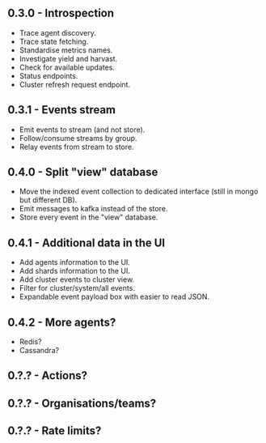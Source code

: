 ## 0.3.0 - Introspection
- Trace agent discovery.
- Trace state fetching.
- Standardise metrics names.
- Investigate yield and harvast.
- Check for available updates.
- Status endpoints.
- Cluster refresh request endpoint.


## 0.3.1 - Events stream
- Emit events to stream (and not store).
- Follow/consume streams by group.
- Relay events from stream to store.


## 0.4.0 - Split "view" database
- Move the indexed event collection to dedicated interface (still in mongo but different DB).
- Emit messages to kafka instead of the store.
- Store every event in the "view" database.


## 0.4.1 - Additional data in the UI
- Add agents information to the UI.
- Add shards information to the UI.
- Add cluster events to cluster view.
- Filter for cluster/system/all events.
- Expandable event payload box with easier to read JSON.


## 0.4.2 - More agents?
- Redis?
- Cassandra?

## 0.?.? - Actions?

## 0.?.? - Organisations/teams?

## 0.?.? - Rate limits?
